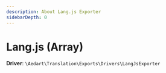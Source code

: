 ```yaml
---
description: About Lang.js Exporter
sidebarDepth: 0
---
```


# Lang.js (Array)

**Driver**: `\Aedart\Translation\Exports\Drivers\LangJsExporter`